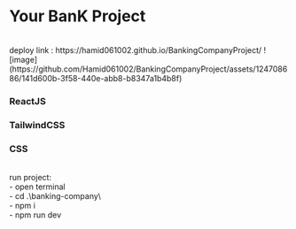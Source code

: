 <h1>Your BanK Project</h1>
<br>
deploy link : https://hamid061002.github.io/BankingCompanyProject/ 
![image](https://github.com/Hamid061002/BankingCompanyProject/assets/124708686/141d600b-3f58-440e-abb8-b8347a1b4b8f)
<br>
<h3>ReactJS</h3>
<h3>TailwindCSS</h3>
<h3>CSS</h3>
<br>
<span>run project:</span>
<br>
<div>- open terminal</div>
<div>- cd .\banking-company\</div>
<div>- npm i</div>
<div>- npm run dev</div>
<br>

